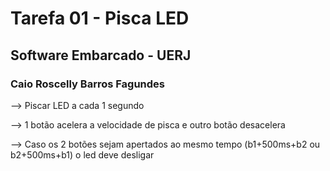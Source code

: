 # Tarefa 01 - Pisca LED
## Software Embarcado - UERJ 
### Caio Roscelly Barros Fagundes

--> Piscar LED a cada 1 segundo

--> 1 botão acelera a velocidade de pisca e outro botão desacelera

--> Caso os 2 botões sejam apertados ao mesmo tempo (b1+500ms+b2 ou b2+500ms+b1) o led deve desligar
